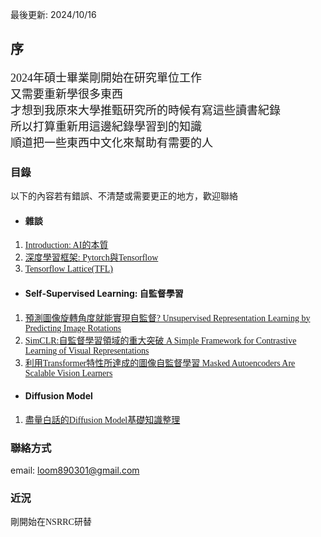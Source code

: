 最後更新: 2024/10/16 

## **序**
<font face="微軟雅黑" size=4>2024年碩士畢業剛開始在研究單位工作<br></font>
<font face="微軟雅黑" size=4>又需要重新學很多東西<br></font>
<font face="微軟雅黑" size=4>才想到我原來大學推甄研究所的時候有寫這些讀書紀錄<br></font>
<font face="微軟雅黑" size=4>所以打算重新用這邊紀錄學習到的知識<br></font>
<font face="微軟雅黑" size=4>順道把一些東西中文化來幫助有需要的人<br></font>

### **目錄** 
以下的內容若有錯誤、不清楚或需要更正的地方，歡迎聯絡
+ #### **雜談** 
1. [<font face="微軟雅黑">Introduction: AI的本質</font>](https://jacksonchen890301.github.io/Jackson-Domain/Introduction/introduction.html)
2. [<font face="微軟雅黑">深度學習框架: Pytorch與Tensorflow</font>](https://jacksonchen890301.github.io/Jackson-Domain/Introduction/Pytorch與Tensorflow.html)
3. [<font face="微軟雅黑">Tensorflow Lattice(TFL)</font>](https://jacksonchen890301.github.io/Jackson-Domain/Introduction/TensorFlow_Lattice.html)
+ #### **Self-Supervised Learning: 自監督學習**
1. [<font face="微軟雅黑">預測圖像旋轉角度就能實現自監督? Unsupervised Representation Learning by Predicting Image Rotations</font>](https://jacksonchen890301.github.io/Jackson-Domain/self_supervision/Unsupervised_Representation_Learning_by_Predicting_Image_Rotations.html)
2. [<font face="微軟雅黑">SimCLR:自監督學習領域的重大突破 A Simple Framework for Contrastive Learning of Visual Representations</font>](https://jacksonchen890301.github.io/Jackson-Domain/self_supervision/SimCLR.html)
3. [<font face="微軟雅黑">利用Transformer特性所達成的圖像自監督學習 Masked Autoencoders Are Scalable Vision Learners</font>](https://jacksonchen890301.github.io/Jackson-Domain/self_supervision/Masked_Autoencoder.html)
+ #### **Diffusion Model**
1. [<font face="微軟雅黑">盡量白話的Diffusion Model基礎知識整理</font>](https://jacksonchen890301.github.io/Jackson-Domain/diffusion/盡量白話的DiffusionModel基礎知識整理.html)

### **聯絡方式**
email: loom890301@gmail.com

### **近況**
<font face="微軟雅黑">剛開始在NSRRC研替</font>
